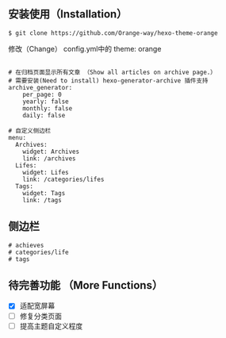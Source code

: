 ## 安装使用（Installation）
```
$ git clone https://github.com/Orange-way/hexo-theme-orange
```

修改（Change） config.yml中的 theme: orange

```

# 在归档页面显示所有文章 （Show all articles on archive page.）
# 需要安装(Need to install) hexo-generator-archive 插件支持
archive_generator:
    per_page: 0
    yearly: false
    monthly: false
    daily: false

# 自定义侧边栏
menu:
  Archives:
    widget: Archives
    link: /archives
  Lifes:
    widget: Lifes
    link: /categories/lifes
  Tags:
    widget: Tags
    link: /tags
```

## 侧边栏

```
# achieves
# categories/life
# tags
```

## 待完善功能 （More Functions）
- [x] 适配宽屏幕
- [ ] 修复分类页面
- [ ] 提高主题自定义程度
